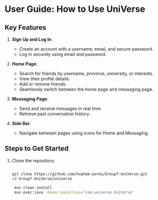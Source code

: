 # User Guide: How to Use UniVerse

## Key Features
1. **Sign Up and Log In**:
   - Create an account with a username, email, and secure password.
   - Log in securely using email and password.

2. **Home Page**:
   - Search for friends by username, province, university, or interests.
   - View their profile details.
   - Add or remove friends.
   - Seamlessly switch between the home page and messaging page.

3. **Messaging Page**:
   - Send and receive messages in real time.
   - Retrieve past conversation history.

4. **Side Bar**:
   - Navigate between pages using icons for Home and Messaging.

## Steps to Get Started
1. Clone the repository:
   ```bash
   
   git clone https://github.com/hvpham-yorku/Group7-UniVerse.git
   cd Group7-UniVerse/universe
    
    mvn clean install
    mvn exec:java -Dexec.mainClass="com.universe.UniVerse"

